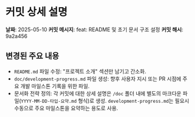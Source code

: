 # 커밋 상세 설명

**날짜**: 2025-05-10
**커밋 메시지**: feat: README 및 초기 문서 구조 설정
**커밋 해시**: 9a2a456

## 변경된 주요 내용

-   `README.md` 파일 수정: "프로젝트 소개" 섹션만 남기고 간소화.
-   `doc/development-progress.md` 파일 생성: 향후 사용자 지시 또는 PR 시점에 주요 개발 마일스톤 기록을 위한 파일.
-   문서화 전략 정의: 각 커밋에 대한 상세 설명은 `/doc` 폴더 내에 별도의 마크다운 파일(`YYYY-MM-DD-타입-요약.md` 형식)로 생성. `development-progress.md`는 필요시 수동으로 주요 마일스톤을 요약하는 용도로 사용.
